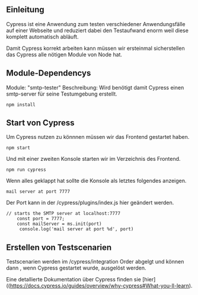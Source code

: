 ## Einleitung
Cypress ist eine Anwendung zum testen verschiedener Anwendungsfälle auf einer Webseite und reduziert dabei den
Testaufwand enorm weil diese komplett automatisch abläuft.

Damit Cypress korrekt arbeiten kann müssen wir ersteinmal sicherstellen das Cypress alle nötigen Module von Node hat.

## Module-Dependencys
Module: "smtp-tester"
Beschreibung: 
Wird benötigt damit Cypress einen smtp-server für seine Testumgebung erstellt.
```shell
npm install
```

## Start von Cypress
Um Cypress nutzen zu könnnen müssen wir das Frontend gestartet haben.

```shell
npm start
```

Und mit einer zweiten Konsole starten wir im Verzeichnis des Frontend.

```shell
npm run cypress
```

Wenn alles geklappt hat sollte die Konsole als letztes folgendes anzeigen.

```
mail server at port 7777
```
Der Port kann in der /cypress/plugins/index.js hier geändert werden.

```
// starts the SMTP server at localhost:7777
    const port = 7777;
    const mailServer = ms.init(port)
     console.log('mail server at port %d', port)
```

## Erstellen von Testscenarien
Testscenarien werden im /cypress/integration Order abgelgt und können dann , wenn Cypress gestartet wurde, ausgelöst werden.

Eine detallierte Dokumentation über Cypress finden sie [hier]((https://docs.cypress.io/guides/overview/why-cypress#What-you-ll-learn).


